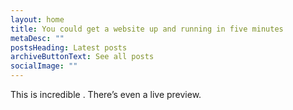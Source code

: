```yaml
---
layout: home
title: You could get a website up and running in five minutes
metaDesc: ""
postsHeading: Latest posts
archiveButtonText: See all posts
socialImage: ""
---
```

This is incredible . There’s even a live preview.